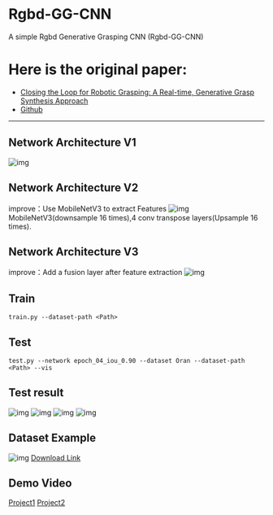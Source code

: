 # Rgbd-GG-CNN
A simple Rgbd Generative Grasping CNN (Rgbd-GG-CNN)
# Here is the original paper: 
* [Closing the Loop for Robotic Grasping: A Real-time, Generative Grasp Synthesis Approach](https://arxiv.org/abs/1804.05172)
* [Github](https://github.com/dougsm/ggcnn)
---
## Network Architecture V1
![img](img/network.png)
## Network Architecture V2
improve：Use MobileNetV3 to extract Features
![img](img/networkV2.png)
MobileNetV3(downsample 16 times),4 conv transpose layers(Upsample 16 times).
## Network Architecture V3
improve：Add a fusion layer after feature extraction
![img](img/NetworkV3.png)
## Train
	train.py --dataset-path <Path>
## Test
	test.py --network epoch_04_iou_0.90 --dataset Oran --dataset-path <Path> --vis
## Test result
![img](img/test_example5.png)
![img](img/test_example2.png)
![img](img/test_example3.png)
![img](img/test_example4.png)
## Dataset Example
![img](img/dataset_Example.png)
[Download Link](https://gsnckuedutw-my.sharepoint.com/:f:/g/personal/p76083029_gs_ncku_edu_tw/Epyx9l-xPDVKrV6A_RIqPy8BSV9ep0ic4hJ1U4NJDwqu8Q?e=iphs0x)
## Demo Video
[Project1](https://gsnckuedutw-my.sharepoint.com/:v:/g/personal/p76083029_gs_ncku_edu_tw/EZHZnKW08gZLgPMFrMOMMrQBg3CkM9hVo_uskS8BhkFDFA?e=osDarI)
[Project2](https://gsnckuedutw-my.sharepoint.com/:v:/g/personal/p76083029_gs_ncku_edu_tw/EYLCqHHZeKRHloo_YWVpjz0BFS5VzTAvhYg3edzn3YSoDQ?e=tsxMNR)
